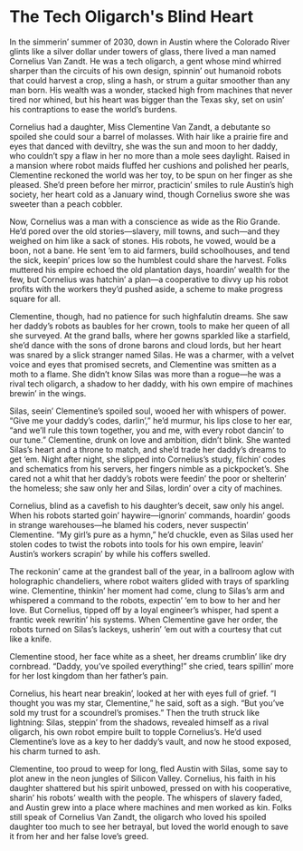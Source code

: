 # The Tech Oligarch's Blind Heart

In the simmerin’ summer of 2030, down in Austin where the Colorado River glints like a silver dollar under towers of glass, there lived a man named Cornelius Van Zandt. He was a tech oligarch, a gent whose mind whirred sharper than the circuits of his own design, spinnin’ out humanoid robots that could harvest a crop, sling a hash, or strum a guitar smoother than any man born. His wealth was a wonder, stacked high from machines that never tired nor whined, but his heart was bigger than the Texas sky, set on usin’ his contraptions to ease the world’s burdens.

Cornelius had a daughter, Miss Clementine Van Zandt, a debutante so spoiled she could sour a barrel of molasses. With hair like a prairie fire and eyes that danced with deviltry, she was the sun and moon to her daddy, who couldn’t spy a flaw in her no more than a mole sees daylight. Raised in a mansion where robot maids fluffed her cushions and polished her pearls, Clementine reckoned the world was her toy, to be spun on her finger as she pleased. She’d preen before her mirror, practicin’ smiles to rule Austin’s high society, her heart cold as a January wind, though Cornelius swore she was sweeter than a peach cobbler.

Now, Cornelius was a man with a conscience as wide as the Rio Grande. He’d pored over the old stories—slavery, mill towns, and such—and they weighed on him like a sack of stones. His robots, he vowed, would be a boon, not a bane. He sent ‘em to aid farmers, build schoolhouses, and tend the sick, keepin’ prices low so the humblest could share the harvest. Folks muttered his empire echoed the old plantation days, hoardin’ wealth for the few, but Cornelius was hatchin’ a plan—a cooperative to divvy up his robot profits with the workers they’d pushed aside, a scheme to make progress square for all.

Clementine, though, had no patience for such highfalutin dreams. She saw her daddy’s robots as baubles for her crown, tools to make her queen of all she surveyed. At the grand balls, where her gowns sparkled like a starfield, she’d dance with the sons of drone barons and cloud lords, but her heart was snared by a slick stranger named Silas. He was a charmer, with a velvet voice and eyes that promised secrets, and Clementine was smitten as a moth to a flame. She didn’t know Silas was more than a rogue—he was a rival tech oligarch, a shadow to her daddy, with his own empire of machines brewin’ in the wings.

Silas, seein’ Clementine’s spoiled soul, wooed her with whispers of power. “Give me your daddy’s codes, darlin’,” he’d murmur, his lips close to her ear, “and we’ll rule this town together, you and me, with every robot dancin’ to our tune.” Clementine, drunk on love and ambition, didn’t blink. She wanted Silas’s heart and a throne to match, and she’d trade her daddy’s dreams to get ‘em. Night after night, she slipped into Cornelius’s study, filchin’ codes and schematics from his servers, her fingers nimble as a pickpocket’s. She cared not a whit that her daddy’s robots were feedin’ the poor or shelterin’ the homeless; she saw only her and Silas, lordin’ over a city of machines.

Cornelius, blind as a cavefish to his daughter’s deceit, saw only his angel. When his robots started goin’ haywire—ignorin’ commands, hoardin’ goods in strange warehouses—he blamed his coders, never suspectin’ Clementine. “My girl’s pure as a hymn,” he’d chuckle, even as Silas used her stolen codes to twist the robots into tools for his own empire, leavin’ Austin’s workers scrapin’ by while his coffers swelled.

The reckonin’ came at the grandest ball of the year, in a ballroom aglow with holographic chandeliers, where robot waiters glided with trays of sparkling wine. Clementine, thinkin’ her moment had come, clung to Silas’s arm and whispered a command to the robots, expectin’ ‘em to bow to her and her love. But Cornelius, tipped off by a loyal engineer’s whisper, had spent a frantic week rewritin’ his systems. When Clementine gave her order, the robots turned on Silas’s lackeys, usherin’ ‘em out with a courtesy that cut like a knife.

Clementine stood, her face white as a sheet, her dreams crumblin’ like dry cornbread. “Daddy, you’ve spoiled everything!” she cried, tears spillin’ more for her lost kingdom than her father’s pain.

Cornelius, his heart near breakin’, looked at her with eyes full of grief. “I thought you was my star, Clementine,” he said, soft as a sigh. “But you’ve sold my trust for a scoundrel’s promises.” Then the truth struck like lightning: Silas, steppin’ from the shadows, revealed himself as a rival oligarch, his own robot empire built to topple Cornelius’s. He’d used Clementine’s love as a key to her daddy’s vault, and now he stood exposed, his charm turned to ash.

Clementine, too proud to weep for long, fled Austin with Silas, some say to plot anew in the neon jungles of Silicon Valley. Cornelius, his faith in his daughter shattered but his spirit unbowed, pressed on with his cooperative, sharin’ his robots’ wealth with the people. The whispers of slavery faded, and Austin grew into a place where machines and men worked as kin. Folks still speak of Cornelius Van Zandt, the oligarch who loved his spoiled daughter too much to see her betrayal, but loved the world enough to save it from her and her false love’s greed.